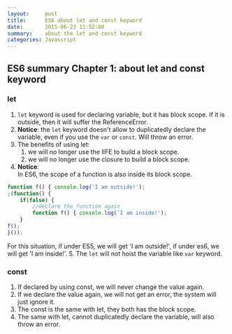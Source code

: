 ```yaml
---
layout:     post
title:      ES6 about let and const keyword
date:       2015-06-23 11:52:00
summary:    about the let and const keyword
categories: Javascript
---
```


## ES6 summary Chapter 1: about let and const keyword

### let
1. `let` keyword is used for declaring variable, but it has block scope. If it is outside, then it will suffer the ReferenceError. 
2. **Notice**: the `let` keyword doesn't allow to duplicatedly declare the variable, even if you use the `var` or `const`. Will throw an error.
3. The benefits of using let:
    1. we will no longer use the IIFE to build a block scope.
    2. we will no longer use the closure to build a block scope.
4. **Notice**:  
In ES6, the scope of a function is also inside its block scope.
  
```js
function f() { console.log('I am outside!');
;(function() {
    if(false) {
        //declare the function again
        function f() { console.log('I am inside!');
    }
f();
}());
```
For this situation, if under ES5, we will get 'I am outside!', if under es6, we will get 'I am inside!'.
5. The `let` will not hoist the variable like `var` keyword.

### const
1. If declared by using const, we will never change the value again.
2. If we declare the value again, we will not get an error, the system will just ignore it.
3. The const is the same with let, they both has the block scope.
4. The same with let, cannot duplicatedly declare the variable, will also throw an error.

